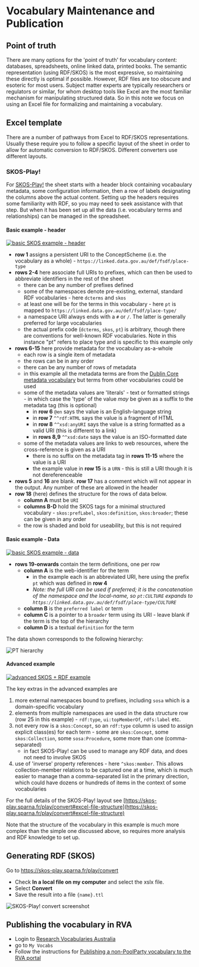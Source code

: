# Vocabulary Maintenance and Publication

## Point of truth

There are many options for the 'point of truth' for vocabulary content: databases, spreadsheets, online linked data, printed books. 
The semantic representation (using RDF/SKOS) is the most expressive, so maintaining these directly is optimal if possible. 
However, RDF files are too obscure and esoteric for most users. 
Subject matter experts are typically researchers or regulators or similar, for whom desktop tools like Excel are the most familiar mechanism for manipulating structured data. 
So in this note we focus on using an Excel file for formalizing and maintaining a vocabulary.  

## Excel template

There are a number of pathways from Excel to RDF/SKOS representations. 
Usually these require you to follow a specific layout of the sheet in order to allow for automatic conversion to RDF/SKOS. 
Different converters use different layouts. 

### SKOS-Play! 

For [SKOS-Play!](https://skos-play.sparna.fr/play/convert) the sheet starts with a header block containing vocabaulary metadata, some configuration information, then a row of labels designating the columns above the actual content. 
Setting up the headers requires some familiarity with RDF, so you may need to seek assistance with that step. 
But when it has been set up all the data (i.e. vocabulary terms and relationships) can be managed in the spreadsheet. 

#### Basic example - header

[![basic SKOS example - header](./images/PT0-skos-play-header.png)](./codelists/PT.xslx)

- **row 1** assigns a persistent URI to the ConceptScheme (i.e. the vocabulary as a whole) - `https://linked.data.gov.au/def/fsdf/place-type` 
- **rows 2-4** here associate full URIs to prefixes, which can then be used to abbreviate identifiers in the rest of the sheet 
    - there can be any number of prefixes defined
    - some of the namespaces denote pre-existing, external, standard RDF vocabularies - here `dcterms` and `skos`
    - at least one will be for the terms in this vocabulary - here `pt` is mapped to `https://linked.data.gov.au/def/fsdf/place-type/`
    - a namespace URI always ends with a `#` or `/`. The latter is generally preferred for large vocabularies
    - the actual prefix code (`dcterms`, `skos`, `pt`) is arbitrary, though there are conventions for well-known RDF vocabularies. Note in this instance "pt" refers to place type and is specific to this example only
- **rows 6-15** here provide metadata for the vocabulary as-a-whole
    - each row is a single item of metadata
    - the rows can be in any order
    - there can be any number of rows of metadata
    - in this example all the metadata terms are from the [Dublin Core metadata vocabulary](https://dublincore.org/specifications/dublin-core/dcmi-terms/) but terms from other vocabularies could be used
    - some of the metadata values are 'literals' - text or formatted strings - in which case the 'type' of the value _may_ be given as a suffix to the metadata tag (this is optional)
       - in **row 6** `@en` says the value is an English-language string
       - in **row 7** `^^rdf:HTML` says the value is a fragment of HTML
       - in **row 8** `^^xsd:anyURI` says the value is a string formatted as a valid URI (this is different to a link)
       - in **rows 8,9** `^^xsd:date` says the value is an ISO-formatted date
    - some of the metadata values are links to web resources, where the cross-reference is given as a URI
       - there is no suffix on the metadata tag in **rows 11-15** where the value is a URI
       - the example value in **row 15** is a `URN` - this is still a URI though it is not dereferenceable
- **rows 5** and **16** are blank. **row 17** has a comment which will not appear in the output. Any number of these are allowed in the header
- **row 18** (here) defines the structure for the rows of data below. 
    - **column A** must be `URI` 
    - **columns B-D** hold the SKOS tags for a minimal structured vocabulary - `skos:prefLabel`, `skos:definition`, `skos:broader`; these can be given in any order
    - the row is shaded and bold for useability, but this is not required

#### Basic example - Data 

[![basic SKOS example - data](./images/PT0-skos-play-data.png)](./codelists/PT.xslx)

- **rows 19-onwards** contain the term definitions, one per row
    - **column A** is the web-identifier for the term  
        - in the example each is an abbreviated URI, here using the prefix `pt` which was defined in **row 4** 
        - _Note: the full URI can be used if preferred; it is the concatenation of the namespace and the local-name, so `pt:CULTURE` expands to `https://linked.data.gov.au/def/fsdf/place-type/CULTURE`_
    - **column B** is the `preferred label` or term 
    - **column C** is a pointer to a `broader` term using its URI - leave blank if the term is the top of the hierarchy
    - **column D** is a textual `definition` for the term 

The data shown corresponds to the following hierarchy:

![PT hierarchy](./images/PT-hierarchy.png) 

#### Advanced example

[![advanced SKOS + RDF example](./images/SCMA-skos-play.png)](scma.xslx)

The key extras in the advanced examples are 
1. more external namespaces bound to prefixes, including `sosa` which is a domain-specific vocabulary
2. elements from multiple namespaces are used in the data structure row (row 25 in this example) - `rdf:type`, `ui:topMemberOf`, `rdfs:label` etc.
3. not every row is a `skos:Concept`, so an `rdf:type` column is used to assign explicit class(es) for each term - some are `skos:Concept`, some `skos:Collection`, some `sosa:Procedure`, some more than one (comma-separated)
    - in fact SKOS-Play! can be used to manage any RDF data, and does not need to involve SKOS
4. use of 'inverse' property references - here `^skos:member`. This allows collection-member relations to be captured one at a time, which is much easier to manage than a comma-separated list in the primary direction, which could have dozens or hundreds of items in the context of some vocabularies

For the full details of the SKOS-Play! layout see [https://skos-play.sparna.fr/play/convert#excel-file-structure](https://skos-play.sparna.fr/play/convert#excel-file-structure)

Note that the structure of the vocabulary in this example is much more complex than the simple one discussed above, so requires more analysis and RDF knowledge to set up. 

## Generating RDF (SKOS) 

Go to https://skos-play.sparna.fr/play/convert 
- Check **In a local file on my computer** and select the xslx file. 
- Select **Convert**
- Save the result into a file `{name}.ttl`

![SKOS-Play! convert screenshot](./images/SKOS-Play-1.png)

## Publishing the vocabulary in RVA

- Login to [Research Vocabularies Australia](https://vocabs.ardc.edu.au/vocabs/login) 
- go to `My Vocabs`
- Follow the instructions for [Publishing a non-PoolParty vocabulary to the RVA portal](https://documentation.ardc.edu.au/display/DOC/Publishing+a+non-PoolParty+vocabulary+to+the+RVA+portal)

